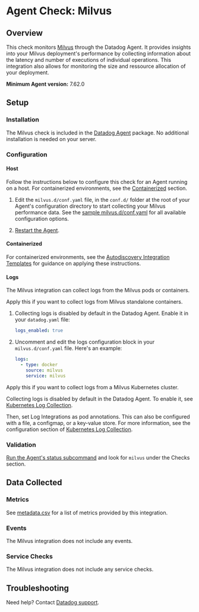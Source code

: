 # Agent Check: Milvus

## Overview

This check monitors [Milvus][1] through the Datadog Agent. It provides insights into your Milvus deployment's performance by collecting information about the latency and number of executions of individual operations. This integration also allows for monitoring the size and ressource allocation of your deployment.

**Minimum Agent version:** 7.62.0

## Setup

### Installation

The Milvus check is included in the [Datadog Agent][2] package.
No additional installation is needed on your server.

### Configuration

#### Host

Follow the instructions below to configure this check for an Agent running on a host. For containerized environments, see the [Containerized](#containerized) section.

<!-- xxx tabs xxx -->
<!-- xxx tab "Host" xxx -->

1. Edit the `milvus.d/conf.yaml` file, in the `conf.d/` folder at the root of your Agent's configuration directory to start collecting your Milvus performance data. See the [sample milvus.d/conf.yaml][4] for all available configuration options.

2. [Restart the Agent][5].

<!-- xxz tab xxx -->
<!-- xxx tab "Containerized" xxx -->

#### Containerized

For containerized environments, see the [Autodiscovery Integration Templates][3] for guidance on applying these instructions.

<!-- xxz tab xxx -->
<!-- xxz tabs xxx -->

#### Logs

The Milvus integration can collect logs from the Milvus pods or containers.

<!-- xxx tabs xxx -->
<!-- xxx tab "Host" xxx -->

Apply this if you want to collect logs from Milvus standalone containers.

1. Collecting logs is disabled by default in the Datadog Agent. Enable it in your `datadog.yaml` file:

   ```yaml
   logs_enabled: true
   ```

2. Uncomment and edit the logs configuration block in your `milvus.d/conf.yaml` file. Here's an example:

   ```yaml
   logs:
     - type: docker
       source: milvus
       service: milvus
   ```

<!-- xxz tab xxx -->
<!-- xxx tab "Kubernetes" xxx -->

Apply this if you want to collect logs from a Milvus Kubernetes cluster.

Collecting logs is disabled by default in the Datadog Agent. To enable it, see [Kubernetes Log Collection][10].

Then, set Log Integrations as pod annotations. This can also be configured with a file, a configmap, or a key-value store. For more information, see the configuration section of [Kubernetes Log Collection][11].

<!-- xxz tab xxx -->
<!-- xxz tabs xxx -->

### Validation

[Run the Agent's status subcommand][6] and look for `milvus` under the Checks section.

## Data Collected

### Metrics

See [metadata.csv][7] for a list of metrics provided by this integration.

### Events

The Milvus integration does not include any events.

### Service Checks

The Milvus integration does not include any service checks.

## Troubleshooting

Need help? Contact [Datadog support][9].


[1]: https://milvus.io/
[2]: /account/settings/agent/latest
[3]: https://docs.datadoghq.com/agent/kubernetes/integrations/
[4]: https://github.com/DataDog/integrations-core/blob/master/milvus/datadog_checks/milvus/data/conf.yaml.example
[5]: https://docs.datadoghq.com/agent/guide/agent-commands/#start-stop-and-restart-the-agent
[6]: https://docs.datadoghq.com/agent/guide/agent-commands/#agent-status-and-information
[7]: https://github.com/DataDog/integrations-core/blob/master/milvus/metadata.csv
[8]: https://github.com/DataDog/integrations-core/blob/master/milvus/assets/service_checks.json
[9]: https://docs.datadoghq.com/help/
[10]: https://docs.datadoghq.com/agent/kubernetes/log/#setup
[11]: https://docs.datadoghq.com/agent/kubernetes/log/#configuration
